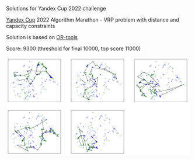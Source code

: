 Solutions for Yandex Cup 2022 challenge

[Yandex Cup](https://yandex.ru/cup/) 2022 Algorithm Marathon - VRP problem with distance and capacity constraints

Solution is based on [OR-tools](https://developers.google.com/optimization/routing)

Score: 9300 (threshold for final 10000, top score 11000)

![Solution 1](./algoritm_marathon/img/sol_1.png)
